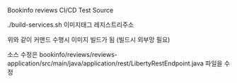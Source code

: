 Bookinfo reviews CI/CD Test Source

./build-services.sh 이미지태그 레지스트리주소

위와 같이 커맨드 수행시 이미지 빌드가 됨 (빌드시 외부망 필요)

소스 수정은 bookinfo/reviews/reviews-application/src/main/java/application/rest/LibertyRestEndpoint.java 파일을 수정